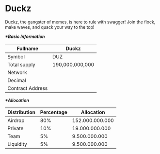 # Duckz

Duckz, the gangster of memes, is here to rule with swagger! Join the flock, make waves, and quack your way to the top!

_**\*Basic Information**_

| Fullname         | Duckz           |
| ---------------- | --------------- |
| Symbol           | DUZ             |
| Total supply     | 190,000,000,000 |
| Network          |                 |
| Decimal          |                 |
| Contract Address |                 |

_**\*Allocation**_

| Distribution | Percentage | Allocation      |
| ------------ | ---------- | --------------- |
| Airdrop      | 80%        | 152.000.000.000 |
| Private      | 10%        | 19.000.000.000  |
| Team         | 5%         | 9.500.000.000   |
| Liquidity    | 5%         | 9.500.000.000   |
